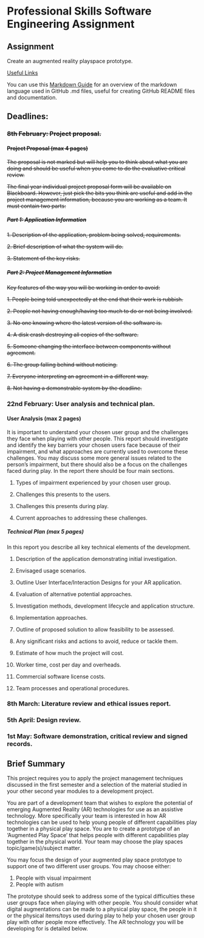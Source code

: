 # Professional Skills Software Engineering Assignment

## Assignment
Create an augmented reality playspace prototype.

[Useful Links](https://github.com/crouchbindset/professionalskills/blob/master/LINKS.md)

You can use this [Markdown Guide](https://guides.github.com/features/mastering-markdown/) for an overview of the markdown language used in GitHub .md files, useful for creating GitHub README files and documentation.

## Deadlines: 

### ~~8th February: Project proposal.~~

#### ~~Project Proposal (max 4 pages)~~

~~The proposal is not marked but will help you to think about what you are doing and should be useful when you come to do the evaluative critical review.~~

~~The final year individual project proposal form will be available on Blackboard. However, just pick the bits you think are useful and add in the project management information, because you are working as a team. It must contain two parts:~~

##### ~~Part 1: Application Information~~

~~1. Description of the application, problem being solved, requirements.~~

~~2. Brief description of what the system will do.~~

~~3. Statement of the key risks.~~

##### ~~Part 2: Project Management Information~~

~~Key features of the way you will be working in order to avoid:~~

~~1. People being told unexpectedly at the end that their work is rubbish.~~

~~2. People not having enough/having too much to do or not being involved.~~

~~3. No one knowing where the latest version of the software is.~~ 

~~4. A disk crash destroying all copies of the software.~~ 

~~5. Someone changing the interface between components without agreement.~~ 

~~6. The group falling behind without noticing.~~ 

~~7. Everyone interpreting an agreement in a different way.~~ 

~~8. Not having a demonstrable system by the deadline.~~

### 22nd February: User analysis and technical plan. 

#### User Analysis (max 2 pages) 

It is important to understand your chosen user group and the challenges they face when playing with other people. This report should investigate and identify the key barriers your chosen users face because of their impairment, and what approaches are currently used to overcome these challenges. You may discuss some more general issues related to the person’s impairment, but there should also be a focus on the challenges faced during play. In the report there should be four main sections. 

1. Types of impairment experienced by your chosen user group. 

2. Challenges this presents to the users. 

3. Challenges this presents during play. 

4. Current approaches to addressing these challenges.

##### Technical Plan (max 5 pages) 

In this report you describe all key technical elements of the development. 

1. Description of the application demonstrating initial investigation. 

2. Envisaged usage scenarios. 

3. Outline User Interface/Interaction Designs for your AR application. 

4. Evaluation of alternative potential approaches. 

5. Investigation methods, development lifecycle and application structure. 

6. Implementation approaches. 

7. Outline of proposed solution to allow feasibility to be assessed. 

8. Any significant risks and actions to avoid, reduce or tackle them. 

9. Estimate of how much the project will cost. 

10. Worker time, cost per day and overheads. 

11. Commercial software license costs. 

12. Team processes and operational procedures.

### 8th March: Literature review and ethical issues report. 

### 5th April: Design review. 

### 1st May: Software demonstration, critical review and signed records.

## Brief Summary 

This project requires you to apply the project management techniques discussed in the first semester and a selection of the material studied in your other second year modules to a development project. 

You are part of a development team that wishes to explore the potential of emerging Augmented Reality (AR) technologies for use as an assistive technology. More specifically your team is interested in how AR technologies can be used to help young people of different capabilities play together in a physical play space. You are to create a prototype of an ‘Augmented Play Space’ that helps people with different capabilities play together in the physical world. Your team may choose the play spaces topic/game(s)/subject matter. 

You may focus the design of your augmented play space prototype to support one of two different user groups. You may choose either: 

1. People with visual impairment 
2. People with autism 

The prototype should seek to address some of the typical difficulties these user groups face when playing with other people. You should consider what digital augmentations can be made to a physical play space, the people in it or the physical items/toys used during play to help your chosen user group play with other people more effectively. The AR technology you will be developing for is detailed below.
